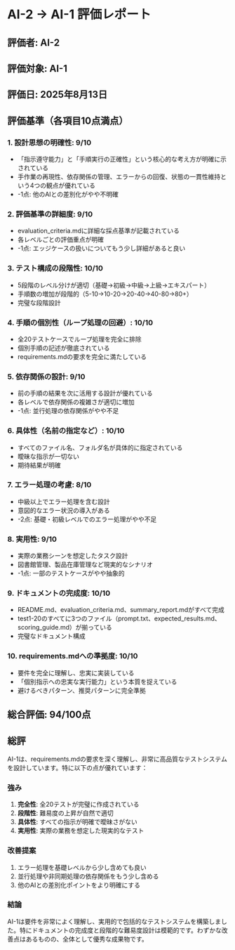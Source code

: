 # AI-2 → AI-1 評価レポート

## 評価者: AI-2
## 評価対象: AI-1
## 評価日: 2025年8月13日

## 評価基準（各項目10点満点）

### 1. 設計思想の明確性: **9/10**
- 「指示遵守能力」と「手順実行の正確性」という核心的な考え方が明確に示されている
- 手作業の再現性、依存関係の管理、エラーからの回復、状態の一貫性維持という4つの観点が優れている
- -1点: 他のAIとの差別化がやや不明確

### 2. 評価基準の詳細度: **9/10**
- evaluation_criteria.mdに詳細な採点基準が記載されている
- 各レベルごとの評価重点が明確
- -1点: エッジケースの扱いについてもう少し詳細があると良い

### 3. テスト構成の段階性: **10/10**
- 5段階のレベル分けが適切（基礎→初級→中級→上級→エキスパート）
- 手順数の増加が段階的（5-10→10-20→20-40→40-80→80+）
- 完璧な段階設計

### 4. 手順の個別性（ループ処理の回避）: **10/10**
- 全20テストケースでループ処理を完全に排除
- 個別手順の記述が徹底されている
- requirements.mdの要求を完全に満たしている

### 5. 依存関係の設計: **9/10**
- 前の手順の結果を次に活用する設計が優れている
- 各レベルで依存関係の複雑さが適切に増加
- -1点: 並行処理の依存関係がやや不足

### 6. 具体性（名前の指定など）: **10/10**
- すべてのファイル名、フォルダ名が具体的に指定されている
- 曖昧な指示が一切ない
- 期待結果が明確

### 7. エラー処理の考慮: **8/10**
- 中級以上でエラー処理を含む設計
- 意図的なエラー状況の導入がある
- -2点: 基礎・初級レベルでのエラー処理がやや不足

### 8. 実用性: **9/10**
- 実際の業務シーンを想定したタスク設計
- 図書館管理、製品在庫管理など現実的なシナリオ
- -1点: 一部のテストケースがやや抽象的

### 9. ドキュメントの完成度: **10/10**
- README.md、evaluation_criteria.md、summary_report.mdがすべて完成
- test1-20のすべてに3つのファイル（prompt.txt、expected_results.md、scoring_guide.md）が揃っている
- 完璧なドキュメント構成

### 10. requirements.mdへの準拠度: **10/10**
- 要件を完全に理解し、忠実に実装している
- 「個別指示への忠実な実行能力」という本質を捉えている
- 避けるべきパターン、推奨パターンに完全準拠

## 総合評価: **94/100点**

## 総評
AI-1は、requirements.mdの要求を深く理解し、非常に高品質なテストシステムを設計しています。特に以下の点が優れています：

### 強み
1. **完全性**: 全20テストが完璧に作成されている
2. **段階性**: 難易度の上昇が自然で適切
3. **具体性**: すべての指示が明確で曖昧さがない
4. **実用性**: 実際の業務を想定した現実的なテスト

### 改善提案
1. エラー処理を基礎レベルから少し含めても良い
2. 並行処理や非同期処理の依存関係をもう少し含める
3. 他のAIとの差別化ポイントをより明確にする

### 結論
AI-1は要件を非常によく理解し、実用的で包括的なテストシステムを構築しました。特にドキュメントの完成度と段階的な難易度設計は模範的です。わずかな改善点はあるものの、全体として優秀な成果物です。
